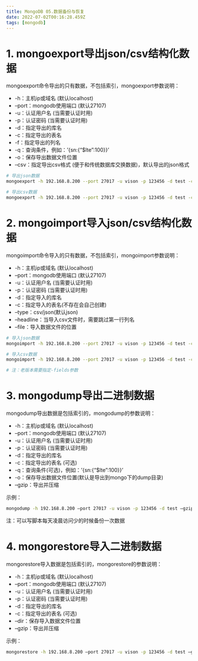 ```yaml
---
title: MongoDB 05.数据备份与恢复
date: 2022-07-02T00:16:28.459Z
tags: [mongodb]
---
```

# 1. mongoexport导出json/csv结构化数据

mongoexport命令导出的只有数据，不包括索引，mongoexport参数说明：

- -h：主机ip或域名 (默认localhost)
- –port：mongodb使用端口 (默认27107)
- -u：认证用户名 (当需要认证时用)
- -p：认证密码 (当需要认证时用)
- -d：指定导出的库名
- -c：指定导出的表名
- -f：指定导出的列名
- -q：查询条件，例如：’{sn:{“$lte”:100}}’
- -o：保存导出数据文件位置
- –csv：指定导出csv格式 (便于和传统数据库交换数据)，默认导出的json格式

```bash
# 导出json数据
mongoexport -h 192.168.8.200 --port 27017 -u vison -p 123456 -d test -c stu -f sn,name,email -q '{sn:{"$lte":100}}' -o /home/vison/src/test.stu.json

# 导出csv数据
mongoexport -h 192.168.8.200 --port 27017 -u vison -p 123456 -d test -c stu -f sn,name,email -q '{sn:{"$lte":100}}' --csv -o /home/vison/src/test.stu.csv
```

# 2. mongoimport导入json/csv结构化数据

mongoimport命令导入的只有数据，不包括索引，mongoimport参数说明：

- -h：主机ip或域名 (默认localhost)
- –port：mongodb使用端口 (默认27107)
- -u：认证用户名 (当需要认证时用)
- -p：认证密码 (当需要认证时用)
- -d：指定导入的库名
- -c：指定导入的表名(不存在会自己创建)
- –type：csv/json(默认json)
- –headline：当导入csv文件时，需要跳过第一行列名
- –file：导入数据文件的位置

```bash
# 导入json数据
mongoimport -h 192.168.8.200 --port 27017 -u vison -p 123456 -d test -c stu_json --type json --file /home/vison/src/test.stu.json

# 导入csv数据
mongoimport -h 192.168.8.200 --port 27017 -u vison -p 123456 -d test -c stu_csv --type csv --headerline --file /home/vison/src/test.stu.csv

# 注：老版本需要指定-fields参数
```

# 3. mongodump导出二进制数据

mongodump导出数据是包括索引的，mongodump的参数说明：

- -h：主机ip或域名 (默认localhost)
- –port：mongodb使用端口 (默认27107)
- -u：认证用户名 (当需要认证时用)
- -p：认证密码 (当需要认证时用)
- -d：指定导出的库名
- -c：指定导出的表名 (可选)
- -q：查询条件(可选)，例如：’{sn:{“$lte”:100}}’
- -o：保存导出数据文件位置(默认是导出到mongo下的dump目录)
- –gzip：导出并压缩

示例：

```bash
mongodump -h 192.168.8.200 –port 27017 -u vison -p 123456 -d test –gzip -o /home/vison/src/mongoDump
```

注：可以写脚本每天凌晨访问少的时候备份一次数据

# 4. mongorestore导入二进制数据

mongorestore导入数据是包括索引的，mongorestore的参数说明：

- -h：主机ip或域名 (默认localhost)
- –port：mongodb使用端口 (默认27107)
- -u：认证用户名 (当需要认证时用)
- -p：认证密码 (当需要认证时用)
- -d：指定导出的库名
- -c：指定导出的表名 (可选)
- –dir：保存导入数据文件位置
- –gzip：导出并压缩

示例：

```bash
mongorestore -h 192.168.8.200 –port 27017 -u vison -p 123456 -d test –gzip –dir /home/vison/src/mongoDump/test
```

